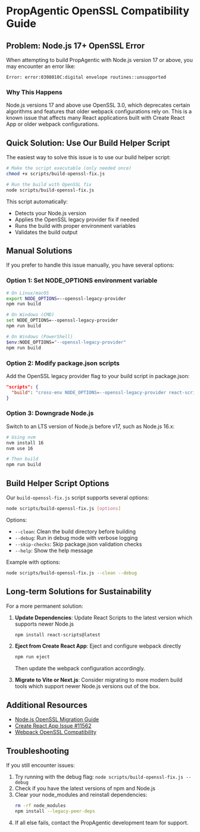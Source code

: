 # PropAgentic OpenSSL Compatibility Guide

## Problem: Node.js 17+ OpenSSL Error

When attempting to build PropAgentic with Node.js version 17 or above, you may encounter an error like:

```
Error: error:0308010C:digital envelope routines::unsupported
```

### Why This Happens

Node.js versions 17 and above use OpenSSL 3.0, which deprecates certain algorithms and features that older webpack configurations rely on. This is a known issue that affects many React applications built with Create React App or older webpack configurations.

## Quick Solution: Use Our Build Helper Script

The easiest way to solve this issue is to use our build helper script:

```bash
# Make the script executable (only needed once)
chmod +x scripts/build-openssl-fix.js

# Run the build with OpenSSL fix
node scripts/build-openssl-fix.js
```

This script automatically:
- Detects your Node.js version
- Applies the OpenSSL legacy provider fix if needed
- Runs the build with proper environment variables
- Validates the build output

## Manual Solutions

If you prefer to handle this issue manually, you have several options:

### Option 1: Set NODE_OPTIONS environment variable

```bash
# On Linux/macOS
export NODE_OPTIONS=--openssl-legacy-provider
npm run build

# On Windows (CMD)
set NODE_OPTIONS=--openssl-legacy-provider
npm run build

# On Windows (PowerShell)
$env:NODE_OPTIONS="--openssl-legacy-provider"
npm run build
```

### Option 2: Modify package.json scripts

Add the OpenSSL legacy provider flag to your build script in package.json:

```json
"scripts": {
  "build": "cross-env NODE_OPTIONS=--openssl-legacy-provider react-scripts build"
}
```

### Option 3: Downgrade Node.js

Switch to an LTS version of Node.js before v17, such as Node.js 16.x:

```bash
# Using nvm
nvm install 16
nvm use 16

# Then build
npm run build
```

## Build Helper Script Options

Our `build-openssl-fix.js` script supports several options:

```bash
node scripts/build-openssl-fix.js [options]
```

Options:
- `--clean`: Clean the build directory before building
- `--debug`: Run in debug mode with verbose logging
- `--skip-checks`: Skip package.json validation checks
- `--help`: Show the help message

Example with options:
```bash
node scripts/build-openssl-fix.js --clean --debug
```

## Long-term Solutions for Sustainability

For a more permanent solution:

1. **Update Dependencies**: Update React Scripts to the latest version which supports newer Node.js
   ```bash
   npm install react-scripts@latest
   ```

2. **Eject from Create React App**: Eject and configure webpack directly
   ```bash
   npm run eject
   ```
   Then update the webpack configuration accordingly.

3. **Migrate to Vite or Next.js**: Consider migrating to more modern build tools which support newer Node.js versions out of the box.

## Additional Resources

- [Node.js OpenSSL Migration Guide](https://nodejs.org/en/blog/vulnerability/openssl-november-2022)
- [Create React App Issue #11562](https://github.com/facebook/create-react-app/issues/11562)
- [Webpack OpenSSL Compatibility](https://webpack.js.org/configuration/node/)

## Troubleshooting

If you still encounter issues:

1. Try running with the debug flag: `node scripts/build-openssl-fix.js --debug`
2. Check if you have the latest versions of npm and Node.js
3. Clear your node_modules and reinstall dependencies:
   ```bash
   rm -rf node_modules
   npm install --legacy-peer-deps
   ```
4. If all else fails, contact the PropAgentic development team for support. 